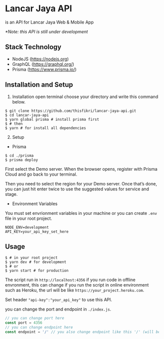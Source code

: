 # Lancar Jaya API
is an API for Lancar Jaya Web & Mobile App

*\*Note: this API is still under development*

## Stack Technology
- NodeJS (https://nodejs.org)
- GraphQL (https://graphql.org/)
- Prisma (https://www.prisma.io/)

## Installation and Setup
1. Installation
open terminal choose your directory and write this command below.
```console
$ git clone https://github.com/thisfikri/lancar-jaya-api.git
$ cd lancar-jaya-api
$ yarn global prisma # install prisma first
$ # then
$ yarn # for install all dependencies
```

2. Setup

- Prisma
```console
$ cd ./prisma
$ prisma deploy
```
First select the Demo server. When the browser opens, register with Prisma Cloud and go back to your terminal.

Then you need to select the region for your Demo server. Once that’s done, you can just hit enter twice to use the suggested values for service and stage.


- Environment Variables

You must set envrionment variables in your machine or you can create ```.env``` file in your root project.
```
NODE_ENV=development
API_KEY=your_api_key_set_here
```


## Usage
```console
$ # in your root project
$ yarn dev # for development
$ # or
$ yarn start # for production
```
The script run in ```http://localhost:4356``` if you run code in offline envronment, this can change if you run the script in online environment such as Heroku, the url will be like ```https://your_project.heroku.com```.

Set header ```"api-key":"your_api_key"``` to use this API.

you can change the port and endpoint in ```./index.js```.
```javascript
// you can change port here
const port = 4356
// you can change endpoint here
const endpoint = '/' // you also change endpoint like this '/' (will be: http://your_domain:your_port/)
```
